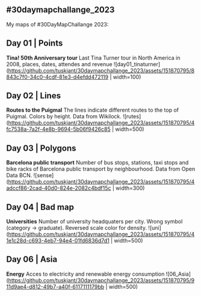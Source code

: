 ## \#30daymapchallange_2023

My maps of \#30DayMapChallange 2023:

## Day 01 \| Points

**Tina! 50th Anniversary tour** Last Tina Turner tour in North America in 2008, places, dates, attendes and revenue
![day01_tinaturner](https://github.com/tuskjant/30daymapchallange_2023/assets/151870795/8843c7f0-34c0-4cdf-81e3-d4efdd472119 | width=100)

## Day 02 \| Lines
**Routes to the Puigmal** The lines indicate different routes to the top of Puigmal. Colors by height. Data from Wikilock.
![rutes](https://github.com/tuskjant/30daymapchallange_2023/assets/151870795/4fc7538a-7a2f-4e8b-9694-5b06f9426c85 | width=500)

## Day 03 \| Polygons
**Barcelona public transport** Number of bus stops, stations, taxi stops and bike racks of Barcelona public transport by neighbourhood. Data from Open Data BCN.
![sense](https://github.com/tuskjant/30daymapchallange_2023/assets/151870795/4adccf86-2cad-40d0-824e-2082c4bdf15c | width=300)

## Day 04 \| Bad map
**Universities** Number of university headquaters per city. Wrong symbol (category -> graduate). Reversed scale color for density.
![uni](https://github.com/tuskjant/30daymapchallange_2023/assets/151870795/41e1c28d-c693-4eb7-94e4-01fd6836d7d1 | width=500)

## Day 06 \| Asia
**Energy** Acces to electricity and renewable energy consumption
![06_Asia](https://github.com/tuskjant/30daymapchallange_2023/assets/151870795/911d9ae4-d812-49b7-a40f-6117111179bb | width=500)







